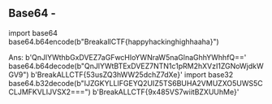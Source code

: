## Base64 -
 import base64
 base64.b64encode(b"BreakallCTF{happyhackinghighhaaha}")

Ans: b'QnJlYWthbGxDVEZ7aGFwcHloYWNraW5naGlnaGhhYWhhfQ=='
base64.b64decode(b"QnJlYWtBTExDVEZ7NTN1c1pRM2hXVzI1ZGNoWjdkWGV9")
b'BreakALLCTF{53usZQ3hWW25dchZ7dXe}'
import base32
base64.b32decode(b"IJZGKYLLIFGEYQ2UIZ5TS6BUHA2VMUZXO5UWS5CCLJMFKVLIJVSX2===")
b'BreakALLCTF{9x485VS7wiitBZXUUhMe}'





